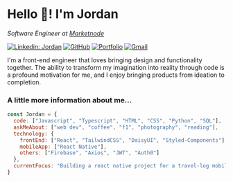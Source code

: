 <h1>Hello 👋! I'm Jordan</h1>

<p><em>Software Engineer at <a href="https://www.marketnode.com/">Marketnode</a></em></p>

[![Linkedin: Jordan](https://img.shields.io/badge/-Jordan-blue?style=flat-square&logo=Linkedin&logoColor=white&link=https://www.linkedin.com/in/jordanangyida/)](https://www.linkedin.com/in/jordanangyida/)
[![GitHub](https://img.shields.io/github/followers/jordung?label=follow&style=social)](https://github.com/jordung)
[![Portfolio](https://img.shields.io/badge/Portfolio-343546.svg?&style=flat-square&logo=brave&logoColor=FB542B&link=https://jordung.github.io/portfolio/)](https://jordung.github.io/portfolio/)
[![Gmail](https://img.shields.io/badge/Gmail-D14836?style=flat&logo=gmail&logoColor=white)](mailto:jordanayd@gmail.com)

I'm a front-end engineer that loves bringing design and functionality together. The ability to transform my imagination into reality through code is a profound motivation for me, and I enjoy bringing products from ideation to completion. 

### A little more information about me...
```javascript
const Jordan = {
  code: ["Javascript", "Typescript", "HTML", "CSS", "Python", "SQL"],
  askMeAbout: ["web dev", "coffee", "f1", "photography", "reading"],
  technology: {
    frontEnd: ["React", "TailwindCSS", "DaisyUI", "Styled-Components"],
    mobileApp: ["React Native"],
    others: ["Firebase", "Axios", "JWT", "Auth0"]
  },
  currentFocus: "Building a react native project for a travel-log mobile app!"
}
```
